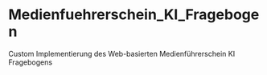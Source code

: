 # Medienfuehrerschein_KI_Fragebogen
Custom Implementierung des Web-basierten Medienführerschein KI Fragebogens
